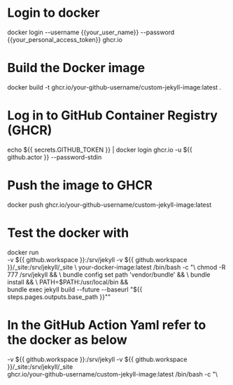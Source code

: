 # Login to docker

docker login --username {{your_user_name}} --password {{your_personal_access_token}} ghcr.io

# Build the Docker image

docker build -t ghcr.io/your-github-username/custom-jekyll-image:latest .

# Log in to GitHub Container Registry (GHCR)

echo ${{ secrets.GITHUB_TOKEN }} | docker login ghcr.io -u ${{ github.actor }} --password-stdin

# Push the image to GHCR

docker push ghcr.io/your-github-username/custom-jekyll-image:latest

# Test the docker with

docker run \
 -v ${{ github.workspace }}:/srv/jekyll -v ${{ github.workspace }}/_site:/srv/jekyll/_site \
  your-docker-image:latest /bin/bash -c "\
    chmod -R 777 /srv/jekyll && \
    bundle config set path 'vendor/bundle' && \
    bundle install && \
    PATH=$PATH:/usr/local/bin && \
 bundle exec jekyll build --future --baseurl \"${{ steps.pages.outputs.base_path }}\""

# In the GitHub Action Yaml refer to the docker as below

-v ${{ github.workspace }}:/srv/jekyll -v ${{ github.workspace }}/\_site:/srv/jekyll/\_site \
ghcr.io/your-github-username/custom-jekyll-image:latest /bin/bash -c "\
